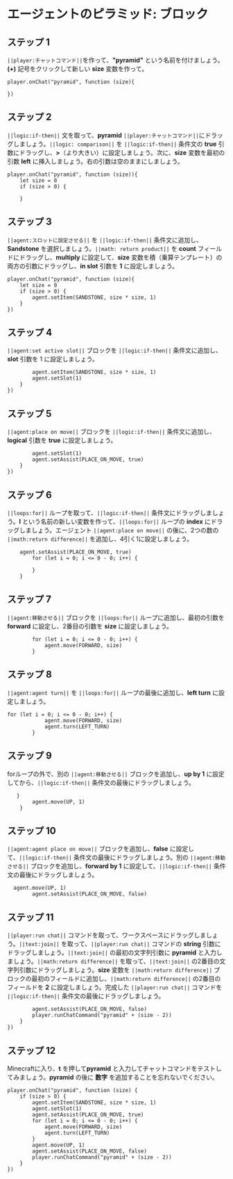 # エージェントのピラミッド: ブロック


## ステップ 1
``||player:チャットコマンド||``を作って、**"pyramid"** という名前を付けましょう。**(+)** 記号をクリックして新しい **size** 変数を作って。

```blocks
player.onChat("pyramid", function (size){ 
 
}) 
```

## ステップ 2
``||logic:if-then||`` 文を取って、**pyramid** ``||player:チャットコマンド||``にドラッグしましょう。``||logic: comparison||`` を ``||logic:if-then||`` 条件文の **true** 引数にドラッグし、**>**（より大きい）に設定しましょう。次に、**size** 変数を最初の引数 **left** に挿入しましょう。右の引数は空のままにしましょう。

```blocks
player.onChat("pyramid", function (size)){ 
    let size = 0 
    if (size > 0) { 
      
    } 
```

## ステップ 3

``||agent:スロットに設定させる||`` を ``||logic:if-then||`` 条件文に追加し、**Sandstone** を選択しましょう。``||math: return product||`` を **count** フィールドにドラッグし、**multiply** に設定して、**size** 変数を積（乗算テンプレート）の両方の引数にドラッグし、**in slot** 引数を **1** に設定しましょう。

```blocks
player.onChat("pyramid", function (size){ 
    let size = 0 
    if (size > 0) { 
        agent.setItem(SANDSTONE, size * size, 1) 
    } 
}) 
```

## ステップ 4

``||agent:set active slot||`` ブロックを ``||logic:if-then||`` 条件文に追加し、**slot** 引数を 1 に設定しましょう。

```blocks
        agent.setItem(SANDSTONE, size * size, 1) 
        agent.setSlot(1) 
    } 
})
```

## ステップ 5

``||agent:place on move||`` ブロックを ``||logic:if-then||`` 条件文に追加し、**logical** 引数を **true** に設定しましょう。

```blocks
        agent.setSlot(1) 
        agent.setAssist(PLACE_ON_MOVE, true) 
    } 
}) 
```

## ステップ 6

``||loops:for||`` ループを取って、``||logic:if-then||`` 条件文にドラッグしましょう。**I** という名前の新しい変数を作って、``||loops:for||`` ループの **index** にドラッグしましょう。エージェント ``||agent:place on move||`` の後に、2つの数の ``||math:return difference||`` を追加し、4引く1に設定しましょう。
	
```blocks
    agent.setAssist(PLACE_ON_MOVE, true) 
        for (let i = 0; i <= 0 - 0; i++) { 
          
        } 
    } 
```

## ステップ 7

``||agent:移動させる||`` ブロックを ``||loops:for||`` ループに追加し、最初の引数を **forward** に設定し、2番目の引数を **size** に設定しましょう。

```blocks
        for (let i = 0; i <= 0 - 0; i++) { 
            agent.move(FORWARD, size) 
        } 
```

## ステップ 8

``||agent:agent turn||`` を ``||loops:for||`` ループの最後に追加し、**left turn** に設定しましょう。

```blocks
for (let i = 0; i <= 0 - 0; i++) { 
            agent.move(FORWARD, size) 
            agent.turn(LEFT_TURN) 
        } 
```

## ステップ 9

forループの外で、別の ``||agent:移動させる||`` ブロックを追加し、**up by 1** に設定してから、``||logic:if-then||`` 条件文の最後にドラッグしましょう。

```blocks
   } 
        agent.move(UP, 1) 
    } 
```


## ステップ 10

``||agent:agent place on move||`` ブロックを追加し、**false** に設定して、``||logic:if-then||`` 条件文の最後にドラッグしましょう。別の ``||agent:移動させる||`` ブロックを追加し、**forward by 1** に設定して、``||logic:if-then||`` 条件文の最後にドラッグしましょう。

```blocks
  agent.move(UP, 1) 
        agent.setAssist(PLACE_ON_MOVE, false)
```

## ステップ 11


``||player:run chat||`` コマンドを取って、ワークスペースにドラッグしましょう。``||text:join||`` を取って、``||player:run chat||`` コマンドの **string** 引数にドラッグしましょう。``||text:join||`` の最初の文字列引数に **pyramid** と入力しましょう。``||math:return difference||`` を取って、``||text:join||`` の2番目の文字列引数にドラッグしましょう。**size** 変数を ``||math:return difference||`` ブロックの最初のフィールドに追加し、``||math:return difference||`` の2番目のフィールドを **2** に設定しましょう。完成した ``||player:run chat||`` コマンドを ``||logic:if-then||`` 条件文の最後にドラッグしましょう。

```blocks
        agent.setAssist(PLACE_ON_MOVE, false) 
        player.runChatCommand("pyramid" + (size - 2)) 
    } 
}) 
```

## ステップ 12

Minecraftに入り、**t** を押して**pyramid** と入力してチャットコマンドをテストしてみましょう。**pyramid** の後に **数字** を追加することを忘れないでください。

```blocks
player.onChat("pyramid", function (size) { 
    if (size > 0) { 
        agent.setItem(SANDSTONE, size * size, 1) 
        agent.setSlot(1) 
        agent.setAssist(PLACE_ON_MOVE, true) 
        for (let i = 0; i <= 0 - 0; i++) { 
            agent.move(FORWARD, size) 
            agent.turn(LEFT_TURN) 
        } 
        agent.move(UP, 1) 
        agent.setAssist(PLACE_ON_MOVE, false) 
        player.runChatCommand("pyramid" + (size - 2)) 
    } 
}) 
```
